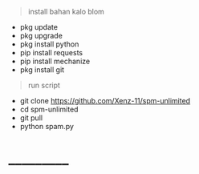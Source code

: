 > install bahan kalo blom
- pkg update
- pkg upgrade
- pkg install python
- pip install requests
- pip install mechanize
- pkg install git
> run script
- git clone https://github.com/Xenz-11/spm-unlimited
- cd spm-unlimited
- git pull
- python spam.py
# _________

